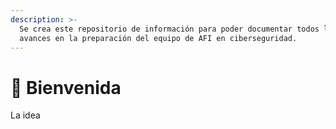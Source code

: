 ```yaml
---
description: >-
  Se crea este repositorio de información para poder documentar todos los
  avances en la preparación del equipo de AFI en ciberseguridad.
---
```


# 🦜 Bienvenida

La idea
